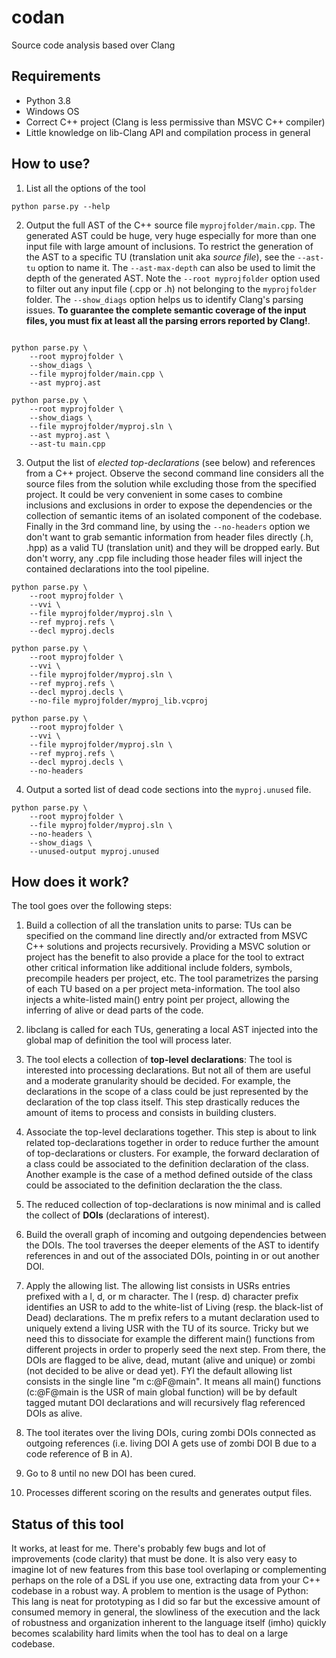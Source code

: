 # codan
Source code analysis based over Clang

## Requirements
- Python 3.8
- Windows OS
- Correct C++ project (Clang is less permissive than MSVC C++ compiler)
- Little knowledge on lib-Clang API and compilation process in general

## How to use?
1. List all the options of the tool
```
python parse.py --help
```

2. Output the full AST of the C++ source file `myprojfolder/main.cpp`. The generated AST could be huge, very huge especially for more than one input file with large amount of inclusions. To restrict the generation of the AST to a specific TU (translation unit aka *source file*), see the `--ast-tu` option to name it. The `--ast-max-depth` can also be used to limit the depth of the generated AST. Note the `--root myprojfolder` option used to filter out any input file (.cpp or .h) not belonging to the `myprojfolder` folder. The `--show_diags` option helps us to identify Clang's parsing issues. **To guarantee the complete semantic coverage of the input files, you must fix at least all the parsing errors reported by Clang!**.
```

python parse.py \
    --root myprojfolder \
    --show_diags \
    --file myprojfolder/main.cpp \
    --ast myproj.ast
   
python parse.py \
    --root myprojfolder \
    --show_diags \
    --file myprojfolder/myproj.sln \
    --ast myproj.ast \
    --ast-tu main.cpp
```

3. Output the list of *elected top-declarations* (see below) and references from a C++ project. Observe the second command line considers all the source files from the solution while excluding those from the specified project. It could be very convenient in some cases to combine inclusions and exclusions in order to expose the dependencies or the collection of semantic items of an isolated component of the codebase. Finally in the 3rd command line, by using the `--no-headers` option we don't want to grab semantic information from header files directly (.h, .hpp) as a valid TU (translation unit) and they will be dropped early. But don't worry, any .cpp file including those header files will inject the contained declarations into the tool pipeline.
```
python parse.py \
    --root myprojfolder \
    --vvi \
    --file myprojfolder/myproj.sln \
    --ref myproj.refs \
    --decl myproj.decls

python parse.py \
    --root myprojfolder \
    --vvi \
    --file myprojfolder/myproj.sln \
    --ref myproj.refs \
    --decl myproj.decls \
    --no-file myprojfolder/myproj_lib.vcproj

python parse.py \
    --root myprojfolder \
    --vvi \
    --file myprojfolder/myproj.sln \
    --ref myproj.refs \
    --decl myproj.decls \
    --no-headers
```

4. Output a sorted list of dead code sections into the `myproj.unused` file.
```
python parse.py \
    --root myprojfolder \
    --file myprojfolder/myproj.sln \
    --no-headers \
    --show_diags \
    --unused-output myproj.unused
```

## How does it work?
The tool goes over the following steps:

1. Build a collection of all the translation units to parse: TUs can be specified on the command line directly and/or extracted from MSVC C++ solutions and projects recursively. Providing a MSVC solution or project has the benefit to also provide a place for the tool to extract other critical information like additional include folders, symbols, precompile headers per project, etc. The tool parametrizes the parsing of each TU based on a per project meta-information. The tool also injects a white-listed main() entry point per project, allowing the inferring of alive or dead parts of the code.

2. libclang is called for each TUs, generating a local AST injected into the global map of definition the tool will process later.

3. The tool elects a collection of **top-level declarations**: The tool is interested into processing declarations. But not all of them are useful and a moderate granularity should be decided. For example, the declarations in the scope of a class could be just represented by the declaration of the top class itself. This step drastically reduces the amount of items to process and consists in building clusters.

4. Associate the top-level declarations together. This step is about to link related top-declarations together in order to reduce further the amount of top-declarations or clusters. For example, the forward declaration of a class could be associated to the definition declaration of the class. Another example is the case of a method defined outside of the class could be associated to the definition declaration the the class.

5. The reduced collection of top-declarations is now minimal and is called the collect of **DOIs** (declarations of interest).

6. Build the overall graph of incoming and outgoing dependencies between the DOIs. The tool traverses the deeper elements of the AST to identify references in and out of the associated DOIs, pointing in or out another DOI.

7. Apply the allowing list. The allowing list consists in USRs entries prefixed with a l, d, or m character. The l (resp. d) character prefix identifies an USR to add to the white-list of Living (resp. the black-list of Dead) declarations. The m prefix refers to a mutant declaration used to uniquely extend a living USR with the TU of its source. Tricky but we need this to dissociate for example the different main() functions from different projects in order to properly seed the next step. From there, the DOIs are flagged to be alive, dead, mutant (alive and unique) or zombi (not decided to be alive or dead yet). FYI the default allowing list consists in the single line "m c:@F@main". It means all main() functions (c:@F@main is the USR of main global function) will be by default tagged mutant DOI declarations and will recursively flag referenced DOIs as alive.

8. The tool iterates over the living DOIs, curing zombi DOIs connected as outgoing references (i.e. living DOI A gets use of zombi DOI B due to a code reference of B in A).

9. Go to 8 until no new DOI has been cured.

10. Processes different scoring on the results and generates output files.

## Status of this tool
It works, at least for me. There's probably few bugs and lot of improvements (code clarity) that must be done. It is also very easy to imagine lot of new features from this base tool overlaping or complementing perhaps on the role of a DSL if you use one, extracting data from your C++ codebase in a robust way.
A problem to mention is the usage of Python: This lang is neat for prototyping as I did so far but the excessive amount of consumed memory in general, the slowliness of the execution and the lack of robustness and organization inherent to the language itself (imho) quickly becomes scalability hard limits when the tool has to deal on a large codebase.


